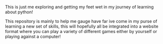 This is just me exploring and getting my feet wet in my journey of learning about python!

This repository is mainly to help me gauge have far ive come in my purse of learning a new set of skills, this will
hopefully all be integrated into a website format where you can play a variety of different games either by yourself or
playing against a computer!